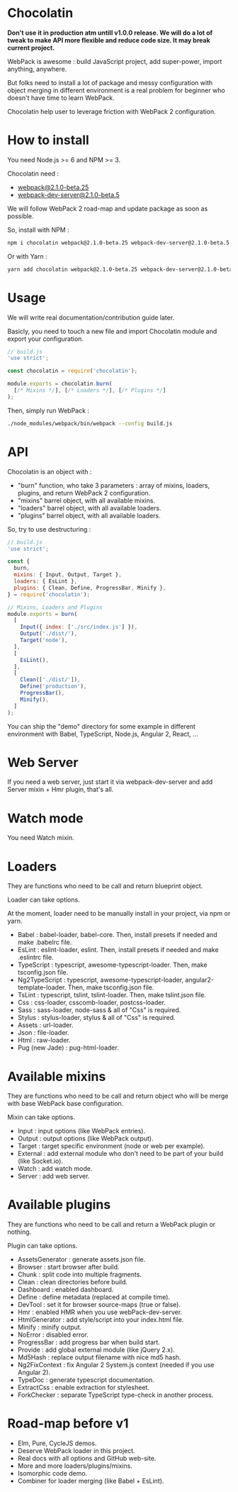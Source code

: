 # Chocolatin

**Don't use it in production atm untill v1.0.0 release. We will do a lot of tweak to make API more flexible and reduce code size. It may break current project.**

WebPack is awesome : build JavaScript project, add super-power, import anything, anywhere.

But folks need to install a lot of package and messy configuration with object merging in different environment is a real problem for beginner who doesn't have time to learn WebPack.

Chocolatin help user to leverage friction with WebPack 2 configuration.

# How to install

You need Node.js >= 6 and NPM >= 3.

Chocolatin need :

- webpack@2.1.0-beta.25
- webpack-dev-server@2.1.0-beta.5

We will follow WebPack 2 road-map and update package as soon as possible.

So, install with NPM :

```sh
npm i chocolatin webpack@2.1.0-beta.25 webpack-dev-server@2.1.0-beta.5 --save-dev
```

Or with Yarn :

```sh
yarn add chocolatin webpack@2.1.0-beta.25 webpack-dev-server@2.1.0-beta.5 --dev
```

# Usage

We will write real documentation/contribution guide later.

Basicly, you need to touch a new file and import Chocolatin module and export your configuration.

```js
// build.js
'use strict';

const chocolatin = require('chocolatin');

module.exports = chocolatin.burn(
  [/* Mixins */], [/* Loaders */], [/* Plugins */]
);
```

Then, simply run WebPack :

```sh
./node_modules/webpack/bin/webpack --config build.js
```

# API

Chocolatin is an object with :

- "burn" function, who take 3 parameters : array of mixins, loaders, plugins, and return WebPack 2 configuration.
- "mixins" barrel object, with all available mixins.
- "loaders" barrel object, with all available loaders.
- "plugins" barrel object, with all available loaders.

So, try to use destructuring :

```js
// build.js
'use strict';

const {
  burn,
  mixins: { Input, Output, Target },
  loaders: { EsLint },
  plugins: { Clean, Define, ProgressBar, Minify },
} = require('chocolatin');

// Mixins, Loaders and Plugins
module.exports = burn(
  [
    Input({ index: ['./src/index.js'] }),
    Output('./dist/'),
    Target('node'),
  ],
  [
    EsLint(),
  ],
  [
    Clean(['./dist/']),
    Define('production'),
    ProgressBar(),
    Minify(),
  ]
);
```

You can ship the "demo" directory for some example in different environment with Babel, TypeScript, Node.js, Angular 2, React, ...

# Web Server

If you need a web server, just start it via webpack-dev-server and add Server mixin + Hmr plugin, that's all.

# Watch mode

You need Watch mixin.

# Loaders

They are functions who need to be call and return blueprint object.

Loader can take options.

At the moment, loader need to be manually install in your project, via npm or yarn.

- Babel : babel-loader, babel-core. Then, install presets if needed and make .babelrc file.
- EsLint : eslint-loader, eslint. Then, install presets if needed and make .eslintrc file.
- TypeScript : typescript, awesome-typescript-loader. Then, make tsconfig.json file.
- Ng2TypeScript : typescript, awesome-typescript-loader, angular2-template-loader. Then, make tsconfig.json file.
- TsLint : typescript, tslint, tslint-loader. Then, make tslint.json file.
- Css : css-loader, csscomb-loader, postcss-loader.
- Sass : sass-loader, node-sass & all of "Css" is required.
- Stylus : stylus-loader, stylus & all of "Css" is required.
- Assets : url-loader.
- Json : file-loader.
- Html : raw-loader.
- Pug (new Jade) : pug-html-loader.

# Available mixins

They are functions who need to be call and return object who will be merge with base WebPack base configuration.

Mixin can take options.

- Input : input options (like WebPack entries).
- Output : output options (like WebPack output).
- Target : target specific environment (node or web per example).
- External : add external module who don't need to be part of your build (like Socket.io).
- Watch : add watch mode.
- Server : add web server.

# Available plugins

They are functions who need to be call and return a WebPack plugin or nothing.

Plugin can take options.

- AssetsGenerator : generate assets.json file.
- Browser : start browser after build.
- Chunk : split code into multiple fragments.
- Clean : clean directories before build.
- Dashboard : enabled dashboard.
- Define : define metadata (replaced at compile time).
- DevTool : set it for browser source-maps (true or false).
- Hmr : enabled HMR when you use webPack-dev-server.
- HtmlGenerator : add style/script into your index.html file.
- Minify : minify output.
- NoError : disabled error.
- ProgressBar : add progress bar when build start.
- Provide : add global external module (like jQuery 2.x).
- Md5Hash : replace output filename with nice md5 hash.
- Ng2FixContext : fix Angular 2 System.js context (needed if you use Angular 2).
- TypeDoc : generate typescript documentation.
- ExtractCss : enable extraction for stylesheet.
- ForkChecker : separate TypeScript type-check in another process.

# Road-map before v1

- Elm, Pure, CycleJS demos.
- Deserve WebPack loader in this project.
- Real docs with all options and GitHub web-site.
- More and more loaders/plugins/mixins.
- Isomorphic code demo.
- Combiner for loader merging (like Babel + EsLint).

